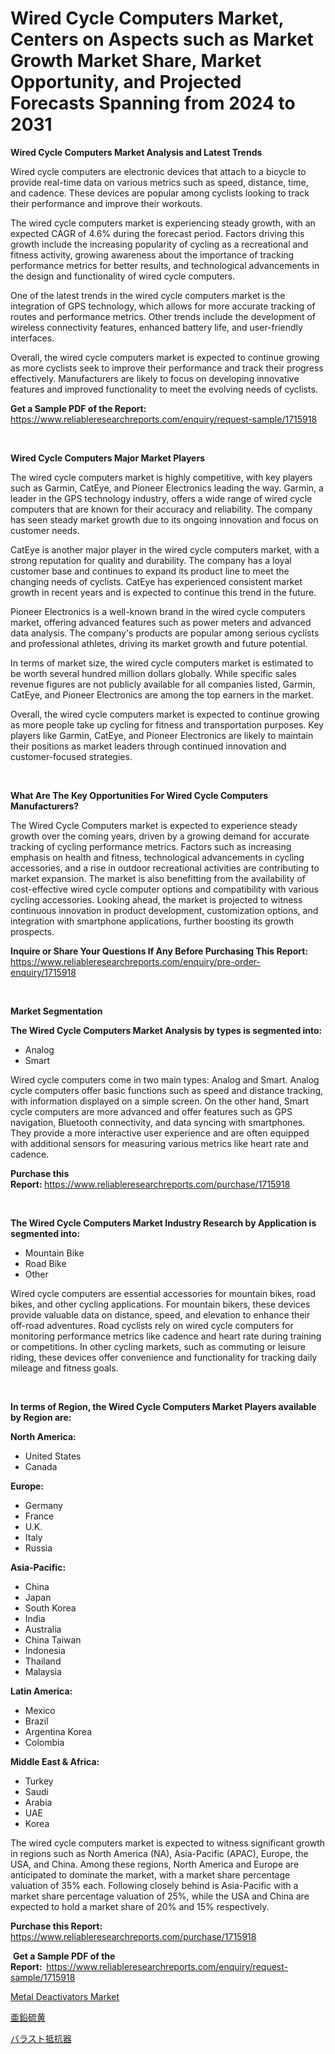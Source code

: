 <p><h1>Wired Cycle Computers Market, Centers on Aspects such as Market Growth Market Share, Market Opportunity, and Projected Forecasts Spanning from 2024 to 2031</h1></p><p><strong>Wired Cycle Computers Market Analysis and Latest Trends</strong></p>
<p><p>Wired cycle computers are electronic devices that attach to a bicycle to provide real-time data on various metrics such as speed, distance, time, and cadence. These devices are popular among cyclists looking to track their performance and improve their workouts.</p><p>The wired cycle computers market is experiencing steady growth, with an expected CAGR of 4.6% during the forecast period. Factors driving this growth include the increasing popularity of cycling as a recreational and fitness activity, growing awareness about the importance of tracking performance metrics for better results, and technological advancements in the design and functionality of wired cycle computers.</p><p>One of the latest trends in the wired cycle computers market is the integration of GPS technology, which allows for more accurate tracking of routes and performance metrics. Other trends include the development of wireless connectivity features, enhanced battery life, and user-friendly interfaces.</p><p>Overall, the wired cycle computers market is expected to continue growing as more cyclists seek to improve their performance and track their progress effectively. Manufacturers are likely to focus on developing innovative features and improved functionality to meet the evolving needs of cyclists.</p></p>
<p><strong>Get a Sample PDF of the Report:&nbsp;</strong> <a href="https://www.reliableresearchreports.com/enquiry/request-sample/1715918">https://www.reliableresearchreports.com/enquiry/request-sample/1715918</a></p>
<p>&nbsp;</p>
<p><strong>Wired Cycle Computers Major Market Players</strong></p>
<p><p>The wired cycle computers market is highly competitive, with key players such as Garmin, CatEye, and Pioneer Electronics leading the way. Garmin, a leader in the GPS technology industry, offers a wide range of wired cycle computers that are known for their accuracy and reliability. The company has seen steady market growth due to its ongoing innovation and focus on customer needs.</p><p>CatEye is another major player in the wired cycle computers market, with a strong reputation for quality and durability. The company has a loyal customer base and continues to expand its product line to meet the changing needs of cyclists. CatEye has experienced consistent market growth in recent years and is expected to continue this trend in the future.</p><p>Pioneer Electronics is a well-known brand in the wired cycle computers market, offering advanced features such as power meters and advanced data analysis. The company's products are popular among serious cyclists and professional athletes, driving its market growth and future potential.</p><p>In terms of market size, the wired cycle computers market is estimated to be worth several hundred million dollars globally. While specific sales revenue figures are not publicly available for all companies listed, Garmin, CatEye, and Pioneer Electronics are among the top earners in the market.</p><p>Overall, the wired cycle computers market is expected to continue growing as more people take up cycling for fitness and transportation purposes. Key players like Garmin, CatEye, and Pioneer Electronics are likely to maintain their positions as market leaders through continued innovation and customer-focused strategies.</p></p>
<p>&nbsp;</p>
<p><strong>What Are The Key Opportunities For Wired Cycle Computers Manufacturers?</strong></p>
<p><p>The Wired Cycle Computers market is expected to experience steady growth over the coming years, driven by a growing demand for accurate tracking of cycling performance metrics. Factors such as increasing emphasis on health and fitness, technological advancements in cycling accessories, and a rise in outdoor recreational activities are contributing to market expansion. The market is also benefitting from the availability of cost-effective wired cycle computer options and compatibility with various cycling accessories. Looking ahead, the market is projected to witness continuous innovation in product development, customization options, and integration with smartphone applications, further boosting its growth prospects.</p></p>
<p><strong>Inquire or Share Your Questions If Any Before Purchasing This Report:</strong> <a href="https://www.reliableresearchreports.com/enquiry/pre-order-enquiry/1715918">https://www.reliableresearchreports.com/enquiry/pre-order-enquiry/1715918</a></p>
<p>&nbsp;</p>
<p><strong>Market Segmentation</strong></p>
<p><strong>The Wired Cycle Computers Market Analysis by types is segmented into:</strong></p>
<p><ul><li>Analog</li><li>Smart</li></ul></p>
<p><p>Wired cycle computers come in two main types: Analog and Smart. Analog cycle computers offer basic functions such as speed and distance tracking, with information displayed on a simple screen. On the other hand, Smart cycle computers are more advanced and offer features such as GPS navigation, Bluetooth connectivity, and data syncing with smartphones. They provide a more interactive user experience and are often equipped with additional sensors for measuring various metrics like heart rate and cadence.</p></p>
<p><strong>Purchase this Report:&nbsp;</strong><a href="https://www.reliableresearchreports.com/purchase/1715918">https://www.reliableresearchreports.com/purchase/1715918</a></p>
<p>&nbsp;</p>
<p><strong>The Wired Cycle Computers Market Industry Research by Application is segmented into:</strong></p>
<p><ul><li>Mountain Bike</li><li>Road Bike</li><li>Other</li></ul></p>
<p><p>Wired cycle computers are essential accessories for mountain bikes, road bikes, and other cycling applications. For mountain bikers, these devices provide valuable data on distance, speed, and elevation to enhance their off-road adventures. Road cyclists rely on wired cycle computers for monitoring performance metrics like cadence and heart rate during training or competitions. In other cycling markets, such as commuting or leisure riding, these devices offer convenience and functionality for tracking daily mileage and fitness goals.</p></p>
<p>&nbsp;</p>
<p><strong>In terms of Region, the Wired Cycle Computers Market Players available by Region are:</strong></p>
<p>
    <p> <strong> North America: </strong>
        <ul>
            <li>United States</li>
            <li>Canada</li>
        </ul>
        </p> 
    <p> <strong> Europe: </strong>
        <ul>
            <li>Germany</li>
            <li>France</li>
            <li>U.K.</li>
            <li>Italy</li>
            <li>Russia</li>
        </ul>
        </p> 
    <p> <strong> Asia-Pacific: </strong>
        <ul>
            <li>China</li>
            <li>Japan</li>
            <li>South Korea</li>
            <li>India</li>
            <li>Australia</li>
            <li>China Taiwan</li>
            <li>Indonesia</li>
            <li>Thailand</li>
            <li>Malaysia</li>
        </ul>
        </p> 
    <p> <strong> Latin America: </strong>
        <ul>
            <li>Mexico</li>
            <li>Brazil</li>
            <li>Argentina Korea</li>
            <li>Colombia</li>
        </ul>
        </p> 
    <p> <strong> Middle East & Africa: </strong>
        <ul>
            <li>Turkey</li>
            <li>Saudi</li>
            <li>Arabia</li>
            <li>UAE</li>
            <li>Korea</li>
        </ul>
    </p>
    </p>
<p><p>The wired cycle computers market is expected to witness significant growth in regions such as North America (NA), Asia-Pacific (APAC), Europe, the USA, and China. Among these regions, North America and Europe are anticipated to dominate the market, with a market share percentage valuation of 35% each. Following closely behind is Asia-Pacific with a market share percentage valuation of 25%, while the USA and China are expected to hold a market share of 20% and 15% respectively.</p></p>
<p><strong>Purchase this Report: </strong><a href="https://www.reliableresearchreports.com/purchase/1715918">https://www.reliableresearchreports.com/purchase/1715918</a></p>
<p>&nbsp;<strong>Get a Sample PDF of the Report:&nbsp;&nbsp;</strong><a href="https://www.reliableresearchreports.com/enquiry/request-sample/1715918">https://www.reliableresearchreports.com/enquiry/request-sample/1715918</a></p>
<p><strong></strong></p>
<p><p><a href="https://military-diascia-e68.notion.site/Metal-Deactivators-Market-Analysis-and-Market-Size-Global-Industry-Overview-Market-Segmentation-an-69b25f343e274855b155168378d1840d">Metal Deactivators Market</a></p><p><a href="https://github.com/CloydAbbott2023/Market-Research-Report-List-1/blob/main/14521289094.md">亜鉛硫黄</a></p><p><a href="https://github.com/AaronVargas43/Market-Research-Report-List-1/blob/main/53184169093.md">バラスト抵抗器</a></p></p>